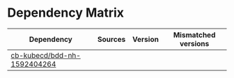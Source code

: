# Dependency Matrix

Dependency | Sources | Version | Mismatched versions
---------- | ------- | ------- | -------------------
[cb-kubecd/bdd-nh-1592404264](https://github.com/cb-kubecd/bdd-nh-1592404264.git) |  | []() | 
